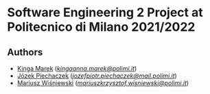 # Software Engineering 2 Project at Politecnico di Milano 2021/2022

## Authors

- [Kinga Marek](https://github.com/Astenna) (*kingaanna.marek@polimi.it*)
- [Józek Piechaczek](https://github.com/jozef-piechaczek) (*jozefpiotr.piechaczek@mail.polimi.it*)
- [Mariusz Wiśniewski](https://github.com/Nexer8) (*mariuszkrzysztof.wisniewski@polimi.it*)
